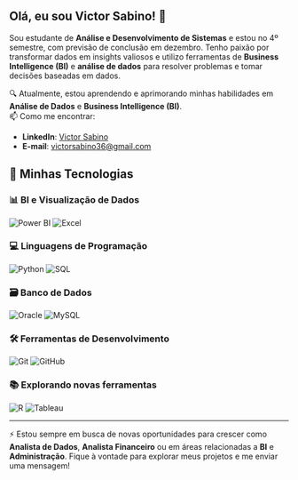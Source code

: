 ## Olá, eu sou Victor Sabino! 👋

Sou estudante de **Análise e Desenvolvimento de Sistemas** e estou no 4º semestre, com previsão de conclusão em dezembro. Tenho paixão por transformar dados em insights valiosos e utilizo ferramentas de **Business Intelligence (BI)** e **análise de dados** para resolver problemas e tomar decisões baseadas em dados.


🔍 Atualmente, estou aprendendo e aprimorando minhas habilidades em **Análise de Dados** e **Business Intelligence (BI)**.  
📫 Como me encontrar: 
- **LinkedIn**: [Victor Sabino](https://www.linkedin.com/in/victorsabino36/)
- **E-mail**: [victorsabino36@gmail.com](mailto:seuemail@example.com)


## 🚀 Minhas Tecnologias

### 📊 BI e Visualização de Dados
![Power BI](https://img.shields.io/badge/Power%20BI-F2C811?style=for-the-badge&logo=Power%20BI&logoColor=black)
![Excel](https://img.shields.io/badge/Microsoft%20Excel-217346?style=for-the-badge&logo=Microsoft%20Excel&logoColor=white)

### 💻 Linguagens de Programação
![Python](https://img.shields.io/badge/Python-3776AB?style=for-the-badge&logo=python&logoColor=white)
![SQL](https://img.shields.io/badge/SQL-336791?style=for-the-badge&logo=postgresql&logoColor=white)

### 🗃️ Banco de Dados
![Oracle](https://img.shields.io/badge/Oracle-F80000?style=for-the-badge&logo=oracle&logoColor=white)
![MySQL](https://img.shields.io/badge/MySQL-4479A1?style=for-the-badge&logo=MySQL&logoColor=white)

### 🛠️ Ferramentas de Desenvolvimento
![Git](https://img.shields.io/badge/Git-F05032?style=for-the-badge&logo=Git&logoColor=white)
![GitHub](https://img.shields.io/badge/GitHub-181717?style=for-the-badge&logo=GitHub&logoColor=white)

### 📚 Explorando novas ferramentas
![R](https://img.shields.io/badge/R-276DC3?style=for-the-badge&logo=R&logoColor=white)
![Tableau](https://img.shields.io/badge/Tableau-E97627?style=for-the-badge&logo=Tableau&logoColor=white)

---

⚡ Estou sempre em busca de novas oportunidades para crescer como **Analista de Dados**, **Analista Financeiro** ou em áreas relacionadas a **BI** e **Administração**. Fique à vontade para explorar meus projetos e me enviar uma mensagem!

